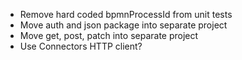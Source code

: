 - Remove hard coded bpmnProcessId from unit tests
- Move auth and json package into separate project
- Move get, post, patch into separate project
- Use Connectors HTTP client?